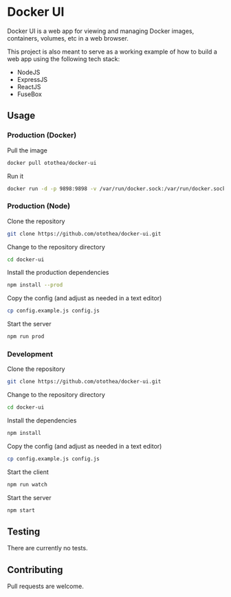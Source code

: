 # Docker UI

Docker UI is a web app for viewing and managing Docker images, containers, volumes, etc in a web browser.

This project is also meant to serve as a working example of how to build a web app using the following tech stack:

- NodeJS
- ExpressJS
- ReactJS
- FuseBox

## Usage

### Production (Docker)

Pull the image

```bash
docker pull otothea/docker-ui
```

Run it

```bash
docker run -d -p 9898:9898 -v /var/run/docker.sock:/var/run/docker.sock --name docker-ui otothea/docker-ui
```

### Production (Node)

Clone the repository

```bash
git clone https://github.com/otothea/docker-ui.git
```

Change to the repository directory

```bash
cd docker-ui
```

Install the production dependencies

```bash
npm install --prod
```

Copy the config (and adjust as needed in a text editor)

```bash
cp config.example.js config.js
```

Start the server

```bash
npm run prod
```

### Development

Clone the repository

```bash
git clone https://github.com/otothea/docker-ui.git
```

Change to the repository directory

```bash
cd docker-ui
```

Install the dependencies 

```bash
npm install
```

Copy the config (and adjust as needed in a text editor)

```bash
cp config.example.js config.js
```

Start the client

```bash
npm run watch
```

Start the server

```bash
npm start
```

## Testing

There are currently no tests.

## Contributing

Pull requests are welcome.
